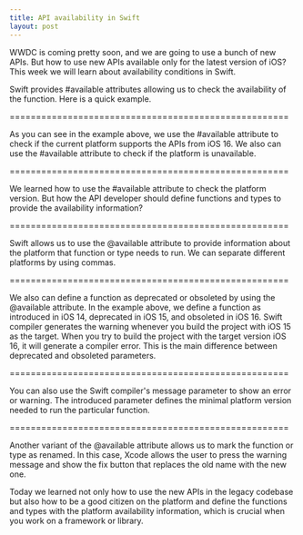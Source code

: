 ```yaml
---
title: API availability in Swift
layout: post
---
```


WWDC is coming pretty soon, and we are going to use a bunch of new APIs. But how to use new APIs available only for the latest version of iOS? This week we will learn about availability conditions in Swift.

Swift provides #available attributes allowing us to check the availability of the function. Here is a quick example.

=====================================================

As you can see in the example above, we use the #available attribute to check if the current platform supports the APIs from iOS 16. We also can use the #available attribute to check if the platform is unavailable.

=====================================================

We learned how to use the #available attribute to check the platform version. But how the API developer should define functions and types to provide the availability information?

=====================================================

Swift allows us to use the @available attribute to provide information about the platform that function or type needs to run. We can separate different platforms by using commas.

=====================================================

We also can define a function as deprecated or obsoleted by using the @available attribute. In the example above, we define a function as introduced in iOS 14, deprecated in iOS 15, and obsoleted in iOS 16.
Swift compiler generates the warning whenever you build the project with iOS 15 as the target. When you try to build the project with the target version iOS 16, it will generate a compiler error. This is the main difference between deprecated and obsoleted parameters.

=====================================================

You can also use the Swift compiler's message parameter to show an error or warning. The introduced parameter defines the minimal platform version needed to run the particular function.

=====================================================

Another variant of the @available attribute allows us to mark the function or type as renamed. In this case, Xcode allows the user to press the warning message and show the fix button that replaces the old name with the new one.

Today we learned not only how to use the new APIs in the legacy codebase but also how to be a good citizen on the platform and define the functions and types with the platform availability information, which is crucial when you work on a framework or library.
